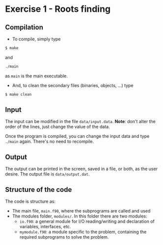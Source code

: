 # Exercise 1 - Roots finding #

## Compilation ##

- To compile, simply type
```bash
$ make
```
and
```bash
./main
```
as `main` is the main executable.

- And, to clean the secondary files (binaries, objects, ...) type
```bash
$ make clean
```

## Input ##

The input can be modified in the file `data/input.data`. **Note**: don't alter
the order of the lines, just change the value of the data.

Once the program is compiled, you can change the input data and type `./main`
again. There's no need to recompile.

## Output ##

The output can be printed in the screen, saved in a file, or both, as the user
desire. The output file is `data/output.dat`.

## Structure of the code ##
The code is structure as:

- The main file, `main.f90`, where the subprograms are called and used
- The modules folder, `modules/`. In this folder there are two modules:
    - `io.f90`: a general module for I/O reading/writing and declaration of
        variables, interfaces, etc.
    - `mymodule.f90`: a module specific to the problem, containing the required
        subprograms to solve the problem.
